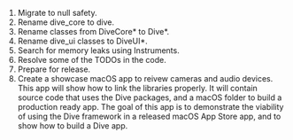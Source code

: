 1. Migrate to null safety.
1. Rename dive_core to dive.
1. Rename classes from DiveCore* to Dive*.
1. Rename dive_ui classes to DiveUI*.
1. Search for memory leaks using Instruments.
1. Resolve some of the TODOs in the code.
1. Prepare for release.
1. Create a showcase macOS app to reivew cameras and audio devices. This app
will show how to link the libraries properly. It will contain source code that
uses the Dive packages, and a macOS folder to build a production ready app. The
goal of this app is to demonstrate the viability of using the Dive framework
in a released macOS App Store app, and to show how to build a Dive app.
